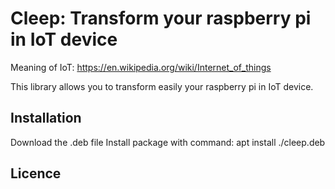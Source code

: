 Cleep: Transform your raspberry pi in IoT device
==================================================

Meaning of IoT:
https://en.wikipedia.org/wiki/Internet_of_things

This library allows you to transform easily your raspberry pi in IoT device.

Installation
------------

Download the .deb file
Install package with command: apt install ./cleep.deb

Licence
-------

